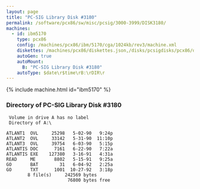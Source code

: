 ```yaml
---
layout: page
title: "PC-SIG Library Disk #3180"
permalink: /software/pcx86/sw/misc/pcsig/3000-3999/DISK3180/
machines:
  - id: ibm5170
    type: pcx86
    config: /machines/pcx86/ibm/5170/cga/1024kb/rev3/machine.xml
    diskettes: /machines/pcx86/diskettes.json,/disks/pcsigdisks/pcx86/diskettes.json
    autoGen: true
    autoMount:
      B: "PC-SIG Library Disk #3180"
    autoType: $date\r$time\rB:\rDIR\r
---
```


{% include machine.html id="ibm5170" %}

### Directory of PC-SIG Library Disk #3180

     Volume in drive A has no label
     Directory of A:\

    ATLANT1  OVL     25298   5-02-90   9:24p
    ATLANT2  OVL     33142   5-31-90  11:10p
    ATLANT3  OVL     39754   6-03-90   5:15p
    ATLANTIS DOC      7161   6-22-90   7:22a
    ATLANTIS EXE    127380   3-16-91   4:31a
    READ     ME       8802   5-15-91   9:25a
    GO       BAT        31   6-04-92   2:25a
    GO       TXT      1001  10-27-92   3:18p
            8 file(s)     242569 bytes
                           76800 bytes free
